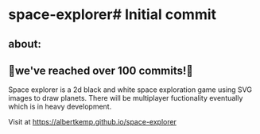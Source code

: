 # space-explorer# Initial commit
## about:
## 🎉we've reached over 100 commits!💯
Space explorer is a 2d black and white space exploration game using SVG images to draw planets. There will be multiplayer fuctionality eventually which is in heavy development.

Visit at https://albertkemp.github.io/space-explorer
